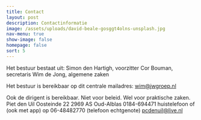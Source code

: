 ```yaml
---
title: Contact
layout: post
description: Contactinformatie
image: /assets/uploads/david-beale-gosggt4olns-unsplash.jpg
nav-menu: true
show-image: false
homepage: false
sort: 5
---
```

Het bestuur bestaat uit:
Simon den Hartigh, voorzitter
Cor Bouman, secretaris
Wim de Jong, algemene zaken

Het bestuur is bereikbaar op dit centrale mailadres: wim@jwgroep.nl

Ook de dirigent is bereikbaar. Niet voor beleid. Wel voor praktische zaken.
Piet den Uil
Oosteinde 22
2969 AS Oud-Alblas
0184-694471 huistelefoon
of (ook met app) op 06-48482770 (telefoon echtgenote)
pcdenuil@live.nl
